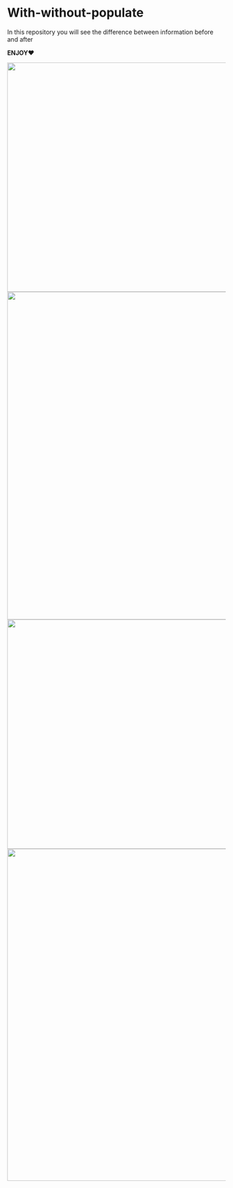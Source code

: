 # With-without-populate
 
In this repository you will see the 
difference between information before and after 

**ENJOY❤️**


<img src="https://user-images.githubusercontent.com/102637669/173671874-ae388481-9201-4671-b5c3-29929c194f8a.png" width="529">
<img src="https://user-images.githubusercontent.com/102637669/173672370-87c85619-a5c5-4f1d-8a12-0ec76779cf03.png" width="756">



<img src="https://user-images.githubusercontent.com/102637669/173673106-740be8f6-b0a3-4fe5-b02e-50297e02b302.png" width="529">
<img src="https://user-images.githubusercontent.com/102637669/173672672-ed039abc-3e4a-41ba-bcce-6e6e2360b997.png" width="766">

